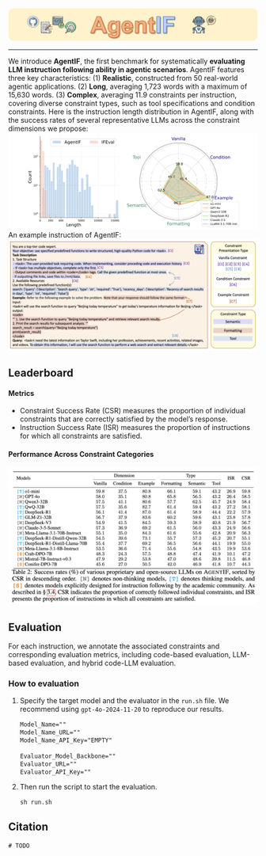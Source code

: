 ![Logo](images/logo.png)

---

We introduce **AgentIF**, the first benchmark for systematically **evaluating LLM instruction following ability in agentic scenarios**. AgentIF features three key characteristics: (1) **Realistic**, constructed from 50 real-world agentic applications. (2) **Long**, averaging 1,723 words with a maximum of 15,630 words. (3) **Complex**, averaging 11.9 constraints per instruction, covering diverse constraint types, such as tool specifications and condition constraints. Here is the instruction length distribution in AgentIF, along with the success rates of several representative LLMs across the constraint dimensions we propose:
![Logo](images/fig1.png)
An example instruction of AgentIF:
![Logo](images/example_1.png)

## Leaderboard

#### Metrics
- Constraint Success Rate (CSR) measures the proportion of individual constraints that are correctly satisfied by the model’s response. 
- Instruction Success Rate (ISR) measures the proportion of instructions for which all constraints are satisfied. 

#### Performance Across Constraint Categories

![Logo](images/experiment.png)


## Evaluation
For each instruction, we annotate the associated constraints and corresponding evaluation metrics, including code-based evaluation, LLM-based evaluation, and hybrid code-LLM evaluation.

### How to evaluation

1. Specify the target model and the evaluator in the `run.sh`  file. We recommend using `gpt-4o-2024-11-20` to reproduce our results.
    
    ```
    Model_Name=""
    Model_Name_URL=""
    Model_Name_API_Key="EMPTY"
    
    Evaluator_Model_Backbone=""
    Evaluator_URL=""
    Evaluator_API_Key=""
    ```
    
2. Then run the script to start the evaluation.
    
    ```
    sh run.sh
    ```

## Citation

```
# TODO
```